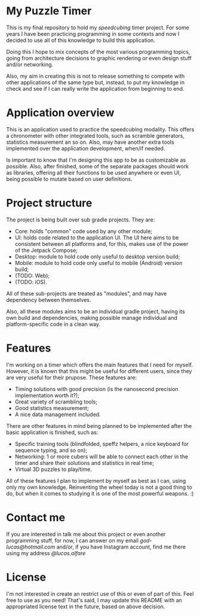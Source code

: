 # My Puzzle Timer

This is my final repository to hold my _speedcubing_ timer project. For some years I have been practicing programming in
some contexts and now I decided to use all of this knowledge to build this application.

Doing this I hope to mix concepts of the most various programming topics, going from architecture decisions to graphic
rendering or even design stuff and/or networking.

Also, my aim in creating this is not to release something to compete with other applications of the same type but, instead,
to put my knowledge in check and see if I can really write the application from beginning to end.

# Application overview

This is an application used to practice the speedcubing modality. This offers a chronometer with other integrated tools, such
as scramble generators, statistics measurement an so on. Also, may have another extra tools implemented over the application
development, when/if needed.

Is important to know that I'm designing this app to be as customizable as possible. Also, after finished, some of the
separate packages should work as libraries, offering all their functions to be used anywhere or even UI, being possible
to mutate based on user definitions.

# Project structure

The project is being built over sub gradle projects. They are:

- Core: holds "common" code used by any other module;
- UI: holds code related to the application UI. The UI here aims to be consistent between all platforms and, for this, makes use of the power of the Jetpack Compose;
- Desktop: module to hold code only useful to desktop version build;
- Mobile: module to hold code only useful to mobile (Android) version build;
- (TODO: Web);
- (TODO: iOS).

All of these sub-projects are treated as "modules", and may have dependency between themselves. 

Also, all these modules aims to be an individual gradle project, having its own build and dependencies, making possible manage individual and platform-specific code in a clean way.

# Features

I'm working on a timer which offers the main features that I need for myself. However, it is known that this might be useful for
different users, since they are very useful for their prupose. These features are:

- Timing solutions with good precision (is the nanosecond precision implementation worth it?);
- Great variety of scrambling tools;
- Good statistics measurement;
- A nice data management included.

There are other features in mind being planned to be implemented after the basic application is finished, such as:

- Specific training tools (blindfolded, speffz helpers, a nice keyboard for
sequence typing, and so on);
- Networking: 1 or more cubers will be able to connect each other in the timer and share their solutions and statistics in real time;
- Virtual 3D puzzles to play/time.

All of these features I plan to implement by myself as best as I can, using only my own knowledge. Reinventing the
wheel today is not a good thing to do, but when it comes to studying it is one of the most powerful weapons. :)

# Contact me
If you are interested in talk me about this project or even another programming stuff, for now, I can answer on my email _god-lucas@hotmail.com_
and/or, if you have Instagram account, find me there using my address _@lucas.alfare_

# License

I'm not interested in create an restrict use of this or even of part of this. Feel free to use as you need! 
That's said, I may update this README with an appropriated license text in the future, based on above decision.
